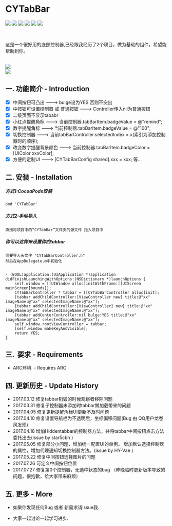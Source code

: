 # CYTabBar
[![](https://img.shields.io/travis/rust-lang/rust.svg?style=flat)](https://github.com/zhangchunyu2016/CYTabbar)
[![](https://img.shields.io/badge/language-Object--C-1eafeb.svg?style=flat)](https://developer.apple.com/Objective-C)
[![](https://img.shields.io/badge/license-MIT-353535.svg?style=flat)](https://developer.apple.com/iphone/index.action)
[![](https://img.shields.io/badge/platform-iOS-lightgrey.svg?style=flat)](https://github.com/zhangchunyu2016/CYTabbar)
[![](https://img.shields.io/badge/Pod-1.1.3-blue.svg?style=flat)](https://cocoapods.org/?q=cytabbar)
[![](https://img.shields.io/badge/QQ-707214577-red.svg)](http://wpa.qq.com/msgrd?v=3&uin=707214577&site=qq&menu=yes)


</br>
<p>这是一个很好用的底部控制器,已经跟我经历了2个项目，做为基础的组件，希望能帮助到你。</p></br>
<img src="http://upload-images.jianshu.io/upload_images/2028853-deab948167f6ddb3.png?imageMogr2/auto-orient/strip%7CimageView2/2/w/1240"></br>
<img src="http://upload-images.jianshu.io/upload_images/2028853-3ad54ef949ad7cbe.png?imageMogr2/auto-orient/strip%7CimageView2/2/w/320"></br>

## 一.  功能简介 - Introduction

- [x] 中间按钮可凸出  					--->  bulge设为YES 否则不突出
- [x] 中按钮可设置控制器 或 普通按钮		---> Controller传入nil为普通按钮
- [x] 二级页面不显示tababr 
- [x] 小红点提醒角标  					---> 当前控制器.tabBarItem.badgeValue = @"remind";
- [x] 数字提醒角标 						---> 当前控制器.tabBarItem.badgeValue = @"100";
- [x] 切换控制器  						---> 当前tabBarController.selectedIndex = x(索引为添加控制器时的顺序);
- [x] 改变数字提醒背景颜色 				---> 当前控制器.tabBarItem.badgeColor = [UIColor xxxColor];
- [x] 方便的定制UI 						---> [CYTabBarConfig shared].xxx = xxx;
等...

## 二.  安装 - Installation

##### 方式1:CocoaPods安装
```
pod 'CYTabBar'
```


##### 方式2:手动导入
```
直接将项目中的“CYTabBar”文件夹的源文件 拖入项目中
```

##### 你可以这样来设置你的tabbar
```
需要导入头文件 "CYTabBarController.h" 
然后在AppDelegate.m中初始化


- (BOOL)application:(UIApplication *)application didFinishLaunchingWithOptions:(NSDictionary *)launchOptions {
    self.window = [[UIWindow alloc]initWithFrame:[[UIScreen mainScreen]bounds]];
    CYTabBarController * tabbar = [[CYTabBarController alloc]init];
    [tabbar addChildController:[ViewController new] title:@"xx" imageName:@"xx" selectedImageName:@"xx"];
    [tabbar addChildController:[ViewController2 new] title:@"xx" imageName:@"xx" selectedImageName:@"xx"];
    [tabbar addCenterController:nil bulge:YES title:@"xx" imageName:@"xx" selectedImageName:@"xx"];
    self.window.rootViewController = tabbar;
    [self.window makeKeyAndVisible];
    return YES;
}
```


## 三.  要求 - Requirements

- ARC环境. - Requires ARC


## 四.  更新历史 - Update History

- 2017.03.12  修复tabbar销毁的时候观察者移除问题
- 2017.03.31  修复子控制器未添加时tabbar懒加载带来的问题
- 2017.04.05  修复更新提醒角标UI更新不及时问题
- 2017.04.10  修复设置导航栏为不透明后，坐标偏移问题(Bug 由 QQ用户龙卷风发现)
- 2017.04.18  增加Hiddentabbar的控制器方法，并将tabbar中间按钮点击方法委托出去(issue by star5cbh )
- 2017.05.05  修复部分小问题，增加统一配置UI的单例。 增加默认选择控制器的属性，增加代理通知切换控制器方法。(issue by HY-Vae )
- 2017.05.22  修复中间按钮选择图片的问题
- 2017.07.26  可定义中间按钮位置
- 2017.07.27  修复第0个控制器，无选中状态的bug （昨晚临时更新版本导致的问题，很抱歉，给大家带来麻烦）
			  

## 五.  更多 - More

- 如果你发现任何Bug 或者 新需求请issue我.

- 大家一起讨论一起学习进步.
  
